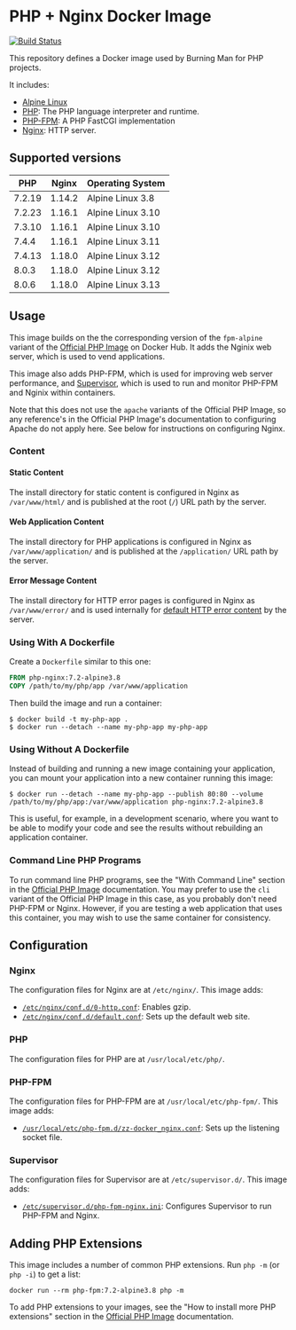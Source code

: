 # PHP + Nginx Docker Image

[![Build Status](https://github.com/burningmantech/docker-php-nginx/workflows/CI%2fCD/badge.svg)](https://github.com/burningmantech/docker-php-nginx/actions)

This repository defines a Docker image used by Burning Man for PHP projects.

It includes:

 * [Alpine Linux](https://www.alpinelinux.org/)
 * [PHP](https://secure.php.net/): The PHP language interpreter and runtime.
 * [PHP-FPM](https://php-fpm.org/): A PHP FastCGI implementation
 * [Nginx](https://nginx.org/): HTTP server.

## Supported versions

PHP    | Nginx  | Operating System
------ | ------ | -----------------
7.2.19 | 1.14.2 | Alpine Linux 3.8
7.2.23 | 1.16.1 | Alpine Linux 3.10
7.3.10 | 1.16.1 | Alpine Linux 3.10
7.4.4 | 1.16.1 | Alpine Linux 3.11
7.4.13 | 1.18.0 | Alpine Linux 3.12
8.0.3 | 1.18.0 | Alpine Linux 3.12
8.0.6 | 1.18.0 | Alpine Linux 3.13

## Usage

This image builds on the the corresponding version of the `fpm-alpine` variant of the [Official PHP Image](https://hub.docker.com/_/php/) on Docker Hub.
It adds the Nginix web server, which is used to vend applications.

This image also adds PHP-FPM, which is used for improving web server performance, and [Supervisor](http://supervisord.org), which is used to run and monitor PHP-FPM and Nginix within containers.

Note that this does not use the `apache` variants of the Official PHP Image, so any reference's in the Official PHP Image's documentation to configuring Apache do not apply here.
See below for instructions on configuring Nginx.

### Content

#### Static Content

The install directory for static content is configured in Nginx as `/var/www/html/` and is published at the root (`/`) URL path by the server.

#### Web Application Content

The install directory for PHP applications is configured in Nginx as `/var/www/application/` and is published at the `/application/` URL path by the server.

#### Error Message Content

The install directory for HTTP error pages is configured in Nginx as `/var/www/error/` and is used internally for [default HTTP error content](error/) by the server.

### Using With A Dockerfile

Create a `Dockerfile` similar to this one:

```dockerfile
FROM php-nginx:7.2-alpine3.8
COPY /path/to/my/php/app /var/www/application
```

Then build the image and run a container:

```console
$ docker build -t my-php-app .
$ docker run --detach --name my-php-app my-php-app
```

### Using Without A Dockerfile

Instead of building and running a new image containing your application, you can mount your application into a new container running this image:

```console
$ docker run --detach --name my-php-app --publish 80:80 --volume /path/to/my/php/app:/var/www/application php-nginx:7.2-alpine3.8
```

This is useful, for example, in a development scenario, where you want to be able to modify your code and see the results without rebuilding an application container.

### Command Line PHP Programs

To run command line PHP programs, see the "With Command Line" section in the [Official PHP Image](https://hub.docker.com/_/php/) documentation.
You may prefer to use the `cli` variant of the Official PHP Image in this case, as you probably don't need PHP-FPM or Nginx.
However, if you are testing a web application that uses this container, you may wish to use the same container for consistency.


## Configuration

### Nginx

The configuration files for Nginx are at `/etc/nginx/`.
This image adds:
 * [`/etc/nginx/conf.d/0-http.conf`](config/nginx-http.conf): Enables gzip.
 * [`/etc/nginx/conf.d/default.conf`](config/nginx-default.conf): Sets up the default web site.

### PHP

The configuration files for PHP are at `/usr/local/etc/php/`.

### PHP-FPM

The configuration files for PHP-FPM are at `/usr/local/etc/php-fpm/`.
This image adds:
 * [`/usr/local/etc/php-fpm.d/zz-docker_nginx.conf`](config/php-fpm.conf): Sets up the listening socket file.

### Supervisor

The configuration files for Supervisor are at `/etc/supervisor.d/`.
This image adds:
 * [`/etc/supervisor.d/php-fpm-nginx.ini`](config/supervisord.conf): Configures Supervisor to run PHP-FPM and Nginx.


## Adding PHP Extensions

This image includes a number of common PHP extensions.
Run `php -m` (or `php -i`) to get a list:

```console
docker run --rm php-fpm:7.2-alpine3.8 php -m
```

To add PHP extensions to your images, see the "How to install more PHP extensions" section in the [Official PHP Image](https://hub.docker.com/_/php/) documentation.
